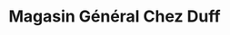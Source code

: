 ---
title: "Magasin Général Chez Duff"
url: /sainte-anne-de-la-rochelle/magasin-general-chez-duff/
shop: Lebensmittel
---